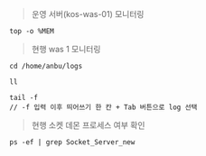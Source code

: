 > 운영 서버(kos-was-01) 모니터링
```shell
top -o %MEM
```

> 현행 was 1 모니터링
```shell
cd /home/anbu/logs

ll

tail -f 
// -f 입력 이후 띄어쓰기 한 칸 + Tab 버튼으로 log 선택 
```

> 현행 소켓 데몬 프로세스 여부 확인
```shell
ps -ef | grep Socket_Server_new
```
